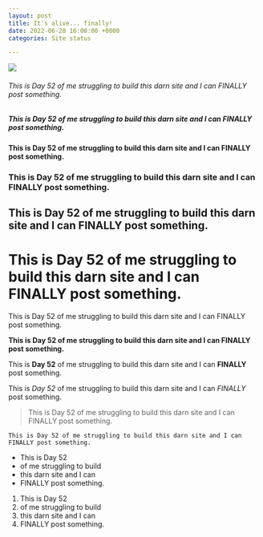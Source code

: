 ```yaml
---
layout: post
title: It's alive... finally!
date: 2022-06-28 16:00:00 +0000
categories: Site status

---
```

![](https://img3.stockfresh.com/files/k/kurhan/m/94/431586_stock-photo-business-success.jpg)

###### This is Day 52 of me struggling to build this darn site and I can FINALLY post something.

##### This is Day 52 of me struggling to build this darn site and I can FINALLY post something.

#### This is Day 52 of me struggling to build this darn site and I can FINALLY post something.

### This is Day 52 of me struggling to build this darn site and I can FINALLY post something.

## This is Day 52 of me struggling to build this darn site and I can FINALLY post something.

# This is Day 52 of me struggling to build this darn site and I can FINALLY post something.

This is Day 52 of me struggling to build this darn site and I can FINALLY post something.

**This is Day 52 of me struggling to build this darn site and I can FINALLY post something.**

This is **Day 52** of me struggling to build this darn site and I can **FINALLY** post something.

This is _Day 52_ of me struggling to build this darn site and I can _FINALLY_ post something.

> This is Day 52 of me struggling to build this darn site and I can FINALLY post something.

    This is Day 52 of me struggling to build this darn site and I can FINALLY post something.

* This is Day 52
* of me struggling to build 
* this darn site and I can 
* FINALLY post something.

1. This is Day 52
2.  of me struggling to build
3.  this darn site and I can 
4. FINALLY post something.